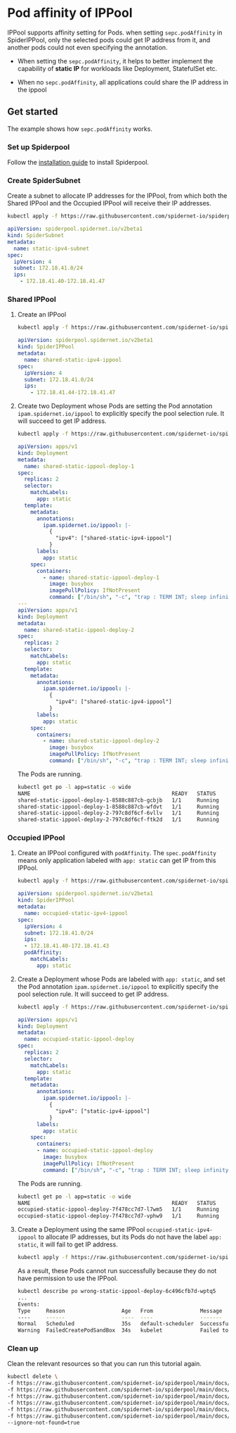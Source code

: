 # Pod affinity of IPPool

IPPool supports affinity setting for Pods. when setting `sepc.podAffinity` in SpiderIPPool, only the selected pods
could get IP address from it, and another pods could not even specifying the annotation.

* When setting the `sepc.podAffinity`, it helps to better implement the capability of **static IP** for workloads like Deployment, StatefulSet etc.

* When no `sepc.podAffinity`, all applications could share the IP address in the ippool

## Get started

The example shows how `sepc.podAffinity` works.

### Set up Spiderpool

Follow the [installation guide](./install.md) to install Spiderpool.

### Create SpiderSubnet

Create a subnet to allocate IP addresses for the IPPool, from which both the Shared IPPool and the Occupied IPPool will receive their IP addresses.

```bash
kubectl apply -f https://raw.githubusercontent.com/spidernet-io/spiderpool/main/docs/example/ippool-affinity-pod/static-ipv4-subnet.yaml
```

```yaml
apiVersion: spiderpool.spidernet.io/v2beta1
kind: SpiderSubnet
metadata:
  name: static-ipv4-subnet
spec:
  ipVersion: 4
  subnet: 172.18.41.0/24
  ips:
    - 172.18.41.40-172.18.41.47
```

### Shared IPPool

1. Create an IPPool

    ```bash
    kubectl apply -f https://raw.githubusercontent.com/spidernet-io/spiderpool/main/docs/example/ippool-affinity-pod/shared-static-ipv4-ippool.yaml
    ```

    ```yaml
    apiVersion: spiderpool.spidernet.io/v2beta1
    kind: SpiderIPPool
    metadata:
      name: shared-static-ipv4-ippool
    spec:
      ipVersion: 4
      subnet: 172.18.41.0/24
      ips:
        - 172.18.41.44-172.18.41.47
    ```

2. Create two Deployment  whose Pods are setting the Pod annotation `ipam.spidernet.io/ippool` to explicitly specify the pool selection rule. It will succeed to get IP address.

    ```bash
    kubectl apply -f https://raw.githubusercontent.com/spidernet-io/spiderpool/main/docs/example/ippool-affinity-pod/shared-static-ippool-deploy.yaml
    ```

    ```yaml
    apiVersion: apps/v1
    kind: Deployment
    metadata:
      name: shared-static-ippool-deploy-1
    spec:
      replicas: 2
      selector:
        matchLabels:
          app: static
      template:
        metadata:
          annotations:
            ipam.spidernet.io/ippool: |-
              {
                "ipv4": ["shared-static-ipv4-ippool"]
              }
          labels:
            app: static
        spec:
          containers:
            - name: shared-static-ippool-deploy-1
              image: busybox
              imagePullPolicy: IfNotPresent
              command: ["/bin/sh", "-c", "trap : TERM INT; sleep infinity & wait"]
    ---
    apiVersion: apps/v1
    kind: Deployment
    metadata:
      name: shared-static-ippool-deploy-2
    spec:
      replicas: 2
      selector:
        matchLabels:
          app: static
      template:
        metadata:
          annotations:
            ipam.spidernet.io/ippool: |-
              {
                "ipv4": ["shared-static-ipv4-ippool"]
              }
          labels:
            app: static
        spec:
          containers:
            - name: shared-static-ippool-deploy-2
              image: busybox
              imagePullPolicy: IfNotPresent
              command: ["/bin/sh", "-c", "trap : TERM INT; sleep infinity & wait"]
    ```

    The Pods are running.

    ```bash
    kubectl get po -l app=static -o wide
    NAME                                             READY   STATUS    RESTARTS   AGE   IP             NODE              
    shared-static-ippool-deploy-1-8588c887cb-gcbjb   1/1     Running   0          62s   172.18.41.45   spider-control-plane 
    shared-static-ippool-deploy-1-8588c887cb-wfdvt   1/1     Running   0          62s   172.18.41.46   spider-control-plane 
    shared-static-ippool-deploy-2-797c8df6cf-6vllv   1/1     Running   0          62s   172.18.41.44   spider-worker 
    shared-static-ippool-deploy-2-797c8df6cf-ftk2d   1/1     Running   0          62s   172.18.41.47   spider-worker
    ```

### Occupied IPPool

1. Create an IPPool configured with `podAffinity`. The `spec.podAffinity` means only application labeled with `app: static` can get IP from this IPPool.

    ```bash
    kubectl apply -f https://raw.githubusercontent.com/spidernet-io/spiderpool/main/docs/example/ippool-affinity-pod/occupied-static-ipv4-ippool.yaml
    ```

    ```yaml
    apiVersion: spiderpool.spidernet.io/v2beta1
    kind: SpiderIPPool
    metadata:
      name: occupied-static-ipv4-ippool
    spec:
      ipVersion: 4
      subnet: 172.18.41.0/24
      ips:
      - 172.18.41.40-172.18.41.43
      podAffinity:
        matchLabels:
          app: static
    ```

2. Create a Deployment whose Pods are labeled with `app: static`, and set the Pod annotation `ipam.spidernet.io/ippool` to explicitly specify the pool selection rule. It will succeed to get IP address.

    ```bash
    kubectl apply -f https://raw.githubusercontent.com/spidernet-io/spiderpool/main/docs/example/ippool-affinity-pod/occupied-static-ippool-deploy.yaml
    ```

    ```yaml
    apiVersion: apps/v1
    kind: Deployment
    metadata:
      name: occupied-static-ippool-deploy
    spec:
      replicas: 2
      selector:
        matchLabels:
          app: static
      template:
        metadata:
          annotations:
            ipam.spidernet.io/ippool: |-
              {
                "ipv4": ["static-ipv4-ippool"]
              }
          labels:
            app: static
        spec:
          containers:
          - name: occupied-static-ippool-deploy
            image: busybox
            imagePullPolicy: IfNotPresent
            command: ["/bin/sh", "-c", "trap : TERM INT; sleep infinity & wait"]
    ```

    The Pods are running.

    ```bash
    kubectl get po -l app=static -o wide
    NAME                                             READY   STATUS    RESTARTS   AGE   IP             NODE
    occupied-static-ippool-deploy-7f478cc7d7-l7wm5   1/1     Running   0          20s   172.18.41.42   spider-control-plane
    occupied-static-ippool-deploy-7f478cc7d7-vphw9   1/1     Running   0          20s   172.18.41.40   spider-worker
    ```

3. Create a Deployment using the same IPPool `occupied-static-ipv4-ippool` to allocate IP addresses, but its Pods do not have the label `app: static`, it will fail to get IP address.

    ```bash
    kubectl apply -f https://raw.githubusercontent.com/spidernet-io/spiderpool/main/docs/example/ippool-affinity-pod/wrong-static-ippool-deploy.yaml
    ```

    As a result, these Pods cannot run successfully because they do not have permission to use the IPPool.

    ```bash
    kubectl describe po wrong-static-ippool-deploy-6c496cfb7d-wptq5
    ...
    Events:
    Type     Reason                  Age   From               Message
    ----     ------                  ----  ----               -------
    Normal   Scheduled               35s   default-scheduler  Successfully assigned default/wrong-static-ippool-deploy-6c496cfb7d-wptq5 to spider-worker
    Warning  FailedCreatePodSandBox  34s   kubelet            Failed to create pod sandbox: rpc error: code = Unknown desc = failed to setup network for sandbox "a6f717aede91a356b552ad38c66112a26e5f7a4f7d23b7067870f33f05d350bc": [default/wrong-static-ippool-deploy-6c496cfb7d-wptq5:macvlan-cni-default]: error adding container to network "macvlan-cni-default": spiderpool IP allocation error: [POST /ipam/ip][500] postIpamIpFailure  failed to allocate IP addresses in standard mode: no IPPool available, all IPv4 IPPools [static-ipv4-ippool] of eth0 filtered out: unmatched Pod affinity of IPPool static-ipv4-ippool
    ```

### Clean up

Clean the relevant resources so that you can run this tutorial again.

```bash
kubectl delete \
-f https://raw.githubusercontent.com/spidernet-io/spiderpool/main/docs/example/ippool-affinity-pod/occupied-static-ippool-deploy.yaml \
-f https://raw.githubusercontent.com/spidernet-io/spiderpool/main/docs/example/ippool-affinity-pod/wrong-static-ippool-deploy.yaml \
-f https://raw.githubusercontent.com/spidernet-io/spiderpool/main/docs/example/ippool-affinity-pod/occupied-static-ipv4-ippool.yaml \
-f https://raw.githubusercontent.com/spidernet-io/spiderpool/main/docs/example/ippool-affinity-pod/static-ipv4-subnet.yaml   \
-f https://raw.githubusercontent.com/spidernet-io/spiderpool/main/docs/example/ippool-affinity-pod/shared-static-ippool-deploy.yaml  \
-f https://raw.githubusercontent.com/spidernet-io/spiderpool/main/docs/example/ippool-affinity-pod/shared-static-ipv4-ippool.yaml  \
--ignore-not-found=true
```
